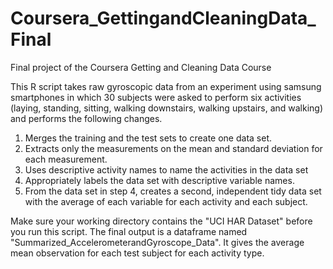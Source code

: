 # Coursera_GettingandCleaningData_Final
Final project of the Coursera Getting and Cleaning Data Course

This R script takes raw gyroscopic data from an experiment using samsung smartphones
in which 30 subjects were asked to perform six activities (laying, standing, sitting, walking
downstairs, walking upstairs, and walking) and performs the following changes. 

1. Merges the training and the test sets to create one data set.
2. Extracts only the measurements on the mean and standard deviation for each measurement.
3. Uses descriptive activity names to name the activities in the data set
4. Appropriately labels the data set with descriptive variable names.
5. From the data set in step 4, creates a second, independent tidy data set with the 
average of each variable for each activity and each subject.

Make sure your working directory contains the "UCI HAR Dataset" before you run this script.
The final output is a dataframe named "Summarized_AccelerometerandGyroscope_Data". 
It gives the average mean observation for each test subject for each activity type.
